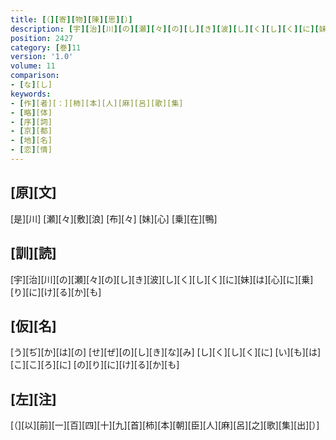 ```yaml
---
title: [（][寄][物][陳][思][）]
description: [宇][治][川][の][瀬][々][の][し][き][波][し][く][し][く][に][妹][は][心][に][乗][り][に][け][る][か][も]
position: 2427
category: [巻]11
version: '1.0'
volume: 11
comparison:
- [な][し]
keywords:
- [作][者][：][柿][本][人][麻][呂][歌][集]
- [略][体]
- [序][詞]
- [京][都]
- [地][名]
- [恋][情]
---
```


## [原][文]

[是][川] [瀬][々][敷][浪] [布][々] [妹][心] [乗][在][鴨]

## [訓][読]

[宇][治][川][の][瀬][々][の][し][き][波][し][く][し][く][に][妹][は][心][に][乗][り][に][け][る][か][も]

## [仮][名]

[う][ぢ][か][は][の] [せ][ぜ][の][し][き][な][み] [し][く][し][く][に] [い][も][は][こ][こ][ろ][に] [の][り][に][け][る][か][も]

## [左][注]

[（][以][前][一][百][四][十][九][首][柿][本][朝][臣][人][麻][呂][之][歌][集][出][）]
